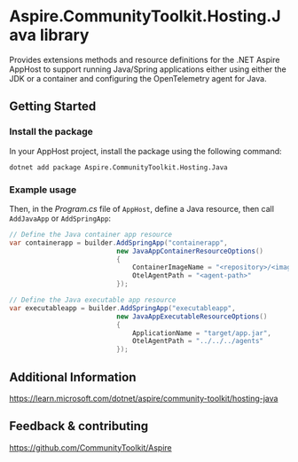 # Aspire.CommunityToolkit.Hosting.Java library

Provides extensions methods and resource definitions for the .NET Aspire AppHost to support running Java/Spring applications either using either the JDK or a container and configuring the OpenTelemetry agent for Java.

## Getting Started

### Install the package

In your AppHost project, install the package using the following command:

```dotnetcli
dotnet add package Aspire.CommunityToolkit.Hosting.Java
```

### Example usage

Then, in the _Program.cs_ file of `AppHost`, define a Java resource, then call `AddJavaApp` or `AddSpringApp`:

```csharp
// Define the Java container app resource
var containerapp = builder.AddSpringApp("containerapp",
                           new JavaAppContainerResourceOptions()
                           {
                               ContainerImageName = "<repository>/<image>",
                               OtelAgentPath = "<agent-path>"
                           });

// Define the Java executable app resource
var executableapp = builder.AddSpringApp("executableapp",
                           new JavaAppExecutableResourceOptions()
                           {
                               ApplicationName = "target/app.jar",
                               OtelAgentPath = "../../../agents"
                           });
```

## Additional Information

https://learn.microsoft.com/dotnet/aspire/community-toolkit/hosting-java

## Feedback & contributing

https://github.com/CommunityToolkit/Aspire
